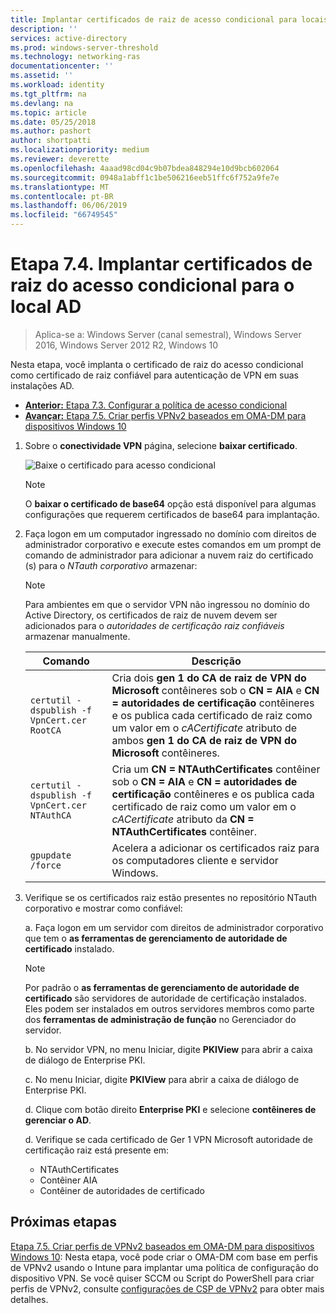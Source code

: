 ```yaml
---
title: Implantar certificados de raiz de acesso condicional para locais AD
description: ''
services: active-directory
ms.prod: windows-server-threshold
ms.technology: networking-ras
documentationcenter: ''
ms.assetid: ''
ms.workload: identity
ms.tgt_pltfrm: na
ms.devlang: na
ms.topic: article
ms.date: 05/25/2018
ms.author: pashort
author: shortpatti
ms.localizationpriority: medium
ms.reviewer: deverette
ms.openlocfilehash: 4aaad98cd04c9b07bdea848294e10d9bcb602064
ms.sourcegitcommit: 0948a1abff1c1be506216eeb51ffc6f752a9fe7e
ms.translationtype: MT
ms.contentlocale: pt-BR
ms.lasthandoff: 06/06/2019
ms.locfileid: "66749545"
---
```

# <a name="step-74-deploy-conditional-access-root-certificates-to-on-premises-ad"></a>Etapa 7.4. Implantar certificados de raiz do acesso condicional para o local AD

>Aplica-se a: Windows Server (canal semestral), Windows Server 2016, Windows Server 2012 R2, Windows 10

Nesta etapa, você implanta o certificado de raiz do acesso condicional como certificado de raiz confiável para autenticação de VPN em suas instalações AD.

- [**Anterior:** Etapa 7.3. Configurar a política de acesso condicional](vpn-config-conditional-access-policy.md)
- [**Avançar:** Etapa 7.5. Criar perfis VPNv2 baseados em OMA-DM para dispositivos Windows 10](vpn-create-oma-dm-based-vpnv2-profiles.md)

1. Sobre o **conectividade VPN** página, selecione **baixar certificado**. 
   
    ![Baixe o certificado para acesso condicional](../../media/Always-On-Vpn/06.png)

    >[!NOTE]
    >O **baixar o certificado de base64** opção está disponível para algumas configurações que requerem certificados de base64 para implantação. 

2. Faça logon em um computador ingressado no domínio com direitos de administrador corporativo e execute estes comandos em um prompt de comando de administrador para adicionar a nuvem raiz do certificado (s) para o *NTauth corporativo* armazenar:

    >[!NOTE]
    >Para ambientes em que o servidor VPN não ingressou no domínio do Active Directory, os certificados de raiz de nuvem devem ser adicionados para o _autoridades de certificação raiz confiáveis_ armazenar manualmente.

    |Comando  |Descrição  |  
    |---------|-------------| 
    |`certutil -dspublish -f VpnCert.cer RootCA`     |Cria dois **gen 1 do CA de raiz de VPN do Microsoft** contêineres sob o **CN = AIA** e **CN = autoridades de certificação** contêineres e os publica cada certificado de raiz como um valor em o _cACertificate_ atributo de ambos **gen 1 do CA de raiz de VPN do Microsoft** contêineres.|  
    |`certutil -dspublish -f VpnCert.cer NTAuthCA`   |Cria um **CN = NTAuthCertificates** contêiner sob o **CN = AIA** e **CN = autoridades de certificação** contêineres e os publica cada certificado de raiz como um valor em o _cACertificate_ atributo da **CN = NTAuthCertificates** contêiner. |  
    |`gpupdate /force`     |Acelera a adicionar os certificados raiz para os computadores cliente e servidor Windows.  |

3.  Verifique se os certificados raiz estão presentes no repositório NTauth corporativo e mostrar como confiável:

    a.  Faça logon em um servidor com direitos de administrador corporativo que tem o **as ferramentas de gerenciamento de autoridade de certificado** instalado.

    >[!NOTE]
    >Por padrão o **as ferramentas de gerenciamento de autoridade de certificado** são servidores de autoridade de certificação instalados. Eles podem ser instalados em outros servidores membros como parte dos **ferramentas de administração de função** no Gerenciador do servidor.

    b.  No servidor VPN, no menu Iniciar, digite **PKIView** para abrir a caixa de diálogo de Enterprise PKI.

    c.  No menu Iniciar, digite **PKIView** para abrir a caixa de diálogo de Enterprise PKI.

    d.  Clique com botão direito **Enterprise PKI** e selecione **contêineres de gerenciar o AD**.

    d.  Verifique se cada certificado de Ger 1 VPN Microsoft autoridade de certificação raiz está presente em:
      - NTAuthCertificates
      - Contêiner AIA
      - Contêiner de autoridades de certificado

## <a name="next-steps"></a>Próximas etapas

[Etapa 7.5. Criar perfis de VPNv2 baseados em OMA-DM para dispositivos Windows 10](vpn-create-oma-dm-based-vpnv2-profiles.md): Nesta etapa, você pode criar o OMA-DM com base em perfis de VPNv2 usando o Intune para implantar uma política de configuração do dispositivo VPN. Se você quiser SCCM ou Script do PowerShell para criar perfis de VPNv2, consulte [configurações de CSP de VPNv2](https://docs.microsoft.com/windows/client-management/mdm/vpnv2-csp) para obter mais detalhes.
